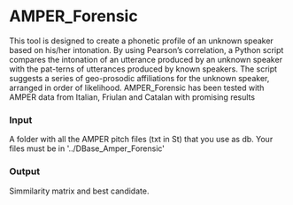 # AMPER_Forensic
This tool is designed to create a phonetic profile of an unknown speaker based on his/her intonation. By using Pearson’s correlation, a Python script compares the intonation of an utterance produced by an unknown speaker with the pat-terns of utterances produced by known speakers. The script suggests a series of geo-prosodic affiliations for the unknown speaker, arranged in order of likelihood. AMPER_Forensic has been tested with AMPER data from Italian, Friulan and Catalan with promising results

### Input
A folder with all the AMPER pitch files (txt in St) that you use as db. Your files must be in '../DBase_Amper_Forensic'

### Output 
Simmilarity matrix and best candidate.
